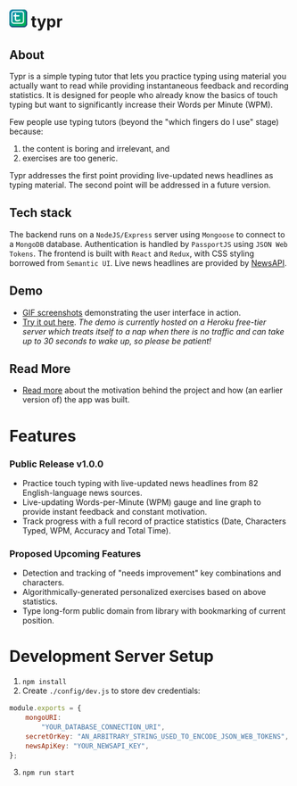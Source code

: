 # ![typr-logo](https://raw.githubusercontent.com/chrispalmo/typr/master/client/public/favicon/favicon-32x32.png) typr

## About

Typr is a simple typing tutor that lets you practice typing using material you actually want to read while providing instantaneous feedback and recording statistics. It is designed for people who already know the basics of touch typing but want to significantly increase their Words per Minute (WPM).

Few people use typing tutors (beyond the "which fingers do I use" stage) because:
1. the content is boring and irrelevant, and 
2. exercises are too generic.

Typr addresses the first point providing live-updated news headlines as typing material. The second point will be addressed in a future version.

## Tech stack

The backend runs on a `NodeJS/Express` server using `Mongoose` to connect to a `MongoDB` database. Authentication is handled by `PassportJS` using `JSON Web Tokens`. The frontend is built with `React` and `Redux`, with CSS styling borrowed from `Semantic UI`. Live news headlines are provided by [NewsAPI](https://newsapi.org/). 

## Demo

- [GIF screenshots](https://palmo.xyz/post/20200823-typr-typing-tutor-web-app/) demonstrating the user interface in action.
- [Try it out here](https://touchtypr.xyz). 
*The demo is currently hosted on a Heroku free-tier server which treats itself to a nap when there is no traffic and can take up to 30 seconds to wake up, so please be patient!*

## Read More
- [Read more](https://palmo.xyz/post/20200823-typr-typing-tutor-web-app/) about the motivation behind the project and how (an earlier version of) the app was built. 

# Features

### Public Release v1.0.0
- Practice touch typing with live-updated news headlines from 82 English-language news sources.
- Live-updating  Words-per-Minute (WPM) gauge and line graph to provide instant feedback and constant motivation. 
- Track progress with a full record of practice statistics (Date, Characters Typed, WPM, Accuracy and Total Time).

### Proposed Upcoming Features
- Detection and tracking of "needs improvement" key combinations and characters.
- Algorithmically-generated personalized exercises based on above statistics.
- Type long-form public domain from library with bookmarking of current position.

# Development Server Setup

1. `npm install`
2. Create `./config/dev.js` to store dev credentials:
```js
module.exports = {
	mongoURI:
		"YOUR_DATABASE_CONNECTION_URI",
	secretOrKey: "AN_ARBITRARY_STRING_USED_TO_ENCODE_JSON_WEB_TOKENS",
	newsApiKey: "YOUR_NEWSAPI_KEY",
};

```
3. `npm run start`

